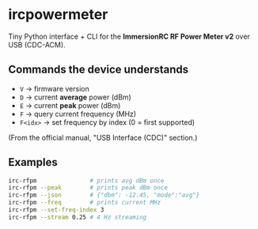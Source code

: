 # ircpowermeter

Tiny Python interface + CLI for the **ImmersionRC RF Power Meter v2** over USB (CDC-ACM).

## Commands the device understands

- `V` → firmware version
- `D` → current **average** power (dBm)
- `E` → current **peak** power (dBm)
- `F` → query current frequency (MHz)
- `F<idx>` → set frequency by index (0 = first supported)

(From the official manual, "USB Interface (CDC)" section.)  

## Examples

```bash
irc-rfpm               # prints avg dBm once
irc-rfpm --peak        # prints peak dBm once
irc-rfpm --json        # {"dbm": -12.45, "mode":"avg"}
irc-rfpm --freq        # prints current MHz
irc-rfpm --set-freq-index 3
irc-rfpm --stream 0.25 # 4 Hz streaming
